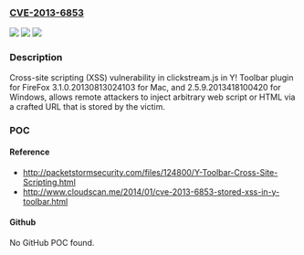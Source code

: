 ### [CVE-2013-6853](https://cve.mitre.org/cgi-bin/cvename.cgi?name=CVE-2013-6853)
![](https://img.shields.io/static/v1?label=Product&message=n%2Fa&color=blue)
![](https://img.shields.io/static/v1?label=Version&message=n%2Fa&color=blue)
![](https://img.shields.io/static/v1?label=Vulnerability&message=n%2Fa&color=brighgreen)

### Description

Cross-site scripting (XSS) vulnerability in clickstream.js in Y! Toolbar plugin for FireFox 3.1.0.20130813024103 for Mac, and 2.5.9.2013418100420 for Windows, allows remote attackers to inject arbitrary web script or HTML via a crafted URL that is stored by the victim.

### POC

#### Reference
- http://packetstormsecurity.com/files/124800/Y-Toolbar-Cross-Site-Scripting.html
- http://www.cloudscan.me/2014/01/cve-2013-6853-stored-xss-in-y-toolbar.html

#### Github
No GitHub POC found.

